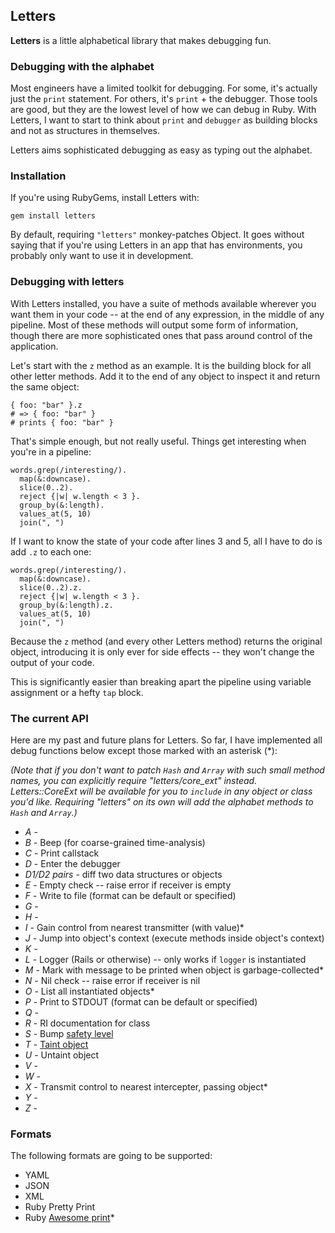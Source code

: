 Letters
-------

**Letters** is a little alphabetical library that makes debugging fun.  

### Debugging with the alphabet ###

Most engineers have a limited toolkit for debugging. For some, it's actually just the `print` statement. For others, it's `print` + the debugger. Those tools are good, but they are the lowest level of how we can debug in Ruby. With Letters, I want to start to think about `print` and `debugger` as building blocks and not as structures in themselves.

Letters aims sophisticated debugging as easy as typing out the alphabet.

### Installation ###

If you're using RubyGems, install Letters with:

    gem install letters

By default, requiring `"letters"` monkey-patches Object. It goes without saying that if you're using Letters in an app that has environments, you probably only want to use it in development.

### Debugging with letters ###

With Letters installed, you have a suite of methods available wherever you want them in your code -- at the end of any expression, in the middle of any pipeline. Most of these methods will output some form of information, though there are more sophisticated ones that pass around control of the application.

Let's start with the `z` method as an example. It is the building block for all other letter methods. Add it to the end of any object to inspect it and return the same object:

    { foo: "bar" }.z 
    # => { foo: "bar" }
    # prints { foo: "bar" }

That's simple enough, but not really useful. Things get interesting when you're in a pipeline:

    words.grep(/interesting/).
      map(&:downcase).
      slice(0..2).
      reject {|w| w.length < 3 }.
      group_by(&:length).
      values_at(5, 10)
      join(", ")
    
If I want to know the state of your code after lines 3 and 5, all I have to do is add `.z` to each one:

    words.grep(/interesting/).
      map(&:downcase).
      slice(0..2).z.
      reject {|w| w.length < 3 }.
      group_by(&:length).z.
      values_at(5, 10)
      join(", ")

Because the `z` method (and every other Letters method) returns the original object, introducing it is only ever for side effects -- they won't change the output of your code.

This is significantly easier than breaking apart the pipeline using variable assignment or a hefty `tap` block.

### The current API ###

Here are my past and future plans for Letters. So far, I have implemented all debug functions below except those marked with an asterisk (\*): 

*(Note that if you don't want to patch `Hash` and `Array` with such small method names, you can explicitly require "letters/core_ext" instead. Letters::CoreExt will be available for you to `include` in any object or class you'd like. Requiring "letters" on its own will add the alphabet methods to `Hash` and `Array`.)*

- *A* - 
- *B* - Beep (for coarse-grained time-analysis)
- *C* - Print callstack
- *D* - Enter the debugger
- *D1/D2 pairs* - diff two data structures or objects
- *E* - Empty check -- raise error if receiver is empty
- *F* - Write to file (format can be default or specified)
- *G* - 
- *H* - 
- *I* - Gain control from nearest transmitter (with value)\*
- *J* - Jump into object's context (execute methods inside object's context)
- *K* - 
- *L* - Logger (Rails or otherwise) -- only works if `logger` is instantiated
- *M* - Mark with message to be printed when object is garbage-collected\*
- *N* - Nil check -- raise error if receiver is nil
- *O* - List all instantiated objects\*
- *P* - Print to STDOUT (format can be default or specified)
- *Q* - 
- *R* - RI documentation for class
- *S* - Bump [safety level]()
- *T* - [Taint object]()
- *U* - Untaint object
- *V* - 
- *W* - 
- *X* - Transmit control to nearest intercepter, passing object\*
- *Y* - 
- *Z* - 

### Formats ###

The following formats are going to be supported:

- YAML
- JSON
- XML
- Ruby Pretty Print
- Ruby [Awesome print]()\* 
